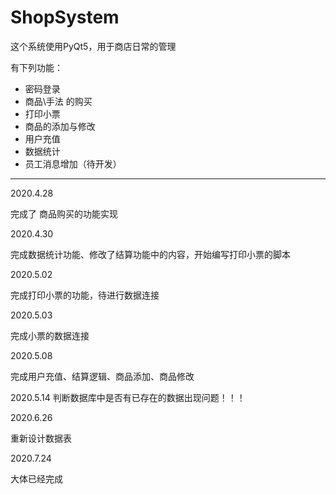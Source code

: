 # ShopSystem

这个系统使用PyQt5，用于商店日常的管理

有下列功能：

- 密码登录
- 商品\手法 的购买
- 打印小票
- 商品的添加与修改
- 用户充值
- 数据统计
- 员工消息增加（待开发）

-----

2020.4.28

完成了 商品购买的功能实现

2020.4.30

完成数据统计功能、修改了结算功能中的内容，开始编写打印小票的脚本

2020.5.02

完成打印小票的功能，待进行数据连接

2020.5.03

完成小票的数据连接

2020.5.08

完成用户充值、结算逻辑、商品添加、商品修改

2020.5.14
判断数据库中是否有已存在的数据出现问题！！！

2020.6.26

重新设计数据表

2020.7.24

大体已经完成